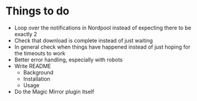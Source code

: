 # Things to do
* Loop over the notifications in Nordpool instead of expecting there to be exactly 2
* Check that download is complete instead of just waiting
* In general check when things have happened instead of just hoping for the timeouts to work
* Better error handling, especially with robots
* Write README
  * Background
  * Installation
  * Usage
* Do the Magic Mirror plugin itself

